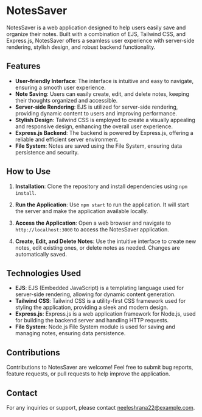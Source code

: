 # NotesSaver

NotesSaver is a web application designed to help users easily save and organize their notes. Built with a combination of EJS, Tailwind CSS, and Express.js, NotesSaver offers a seamless user experience with server-side rendering, stylish design, and robust backend functionality. 

## Features

- **User-friendly Interface**: The interface is intuitive and easy to navigate, ensuring a smooth user experience.
- **Note Saving**: Users can easily create, edit, and delete notes, keeping their thoughts organized and accessible.
- **Server-side Rendering**: EJS is utilized for server-side rendering, providing dynamic content to users and improving performance.
- **Stylish Design**: Tailwind CSS is employed to create a visually appealing and responsive design, enhancing the overall user experience.
- **Express.js Backend**: The backend is powered by Express.js, offering a reliable and efficient server environment.
- **File System**: Notes are saved using the File System, ensuring data persistence and security.

## How to Use

1. **Installation**: Clone the repository and install dependencies using `npm install`.

2. **Run the Application**: Use `npm start` to run the application. It will start the server and make the application available locally.

3. **Access the Application**: Open a web browser and navigate to `http://localhost:3000` to access the NotesSaver application.

4. **Create, Edit, and Delete Notes**: Use the intuitive interface to create new notes, edit existing ones, or delete notes as needed. Changes are automatically saved.

## Technologies Used

- **EJS**: EJS (Embedded JavaScript) is a templating language used for server-side rendering, allowing for dynamic content generation.
- **Tailwind CSS**: Tailwind CSS is a utility-first CSS framework used for styling the application, providing a sleek and modern design.
- **Express.js**: Express.js is a web application framework for Node.js, used for building the backend server and handling HTTP requests.
- **File System**: Node.js File System module is used for saving and managing notes, ensuring data persistence.

## Contributions

Contributions to NotesSaver are welcome! Feel free to submit bug reports, feature requests, or pull requests to help improve the application.


## Contact

For any inquiries or support, please contact [neeleshrana22@example.com](mailto:neeleshrana22@example.com).
